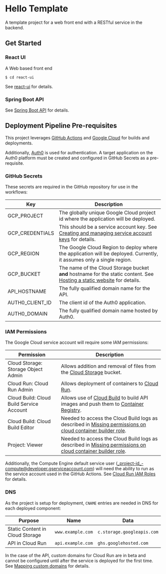 # Hello Template
A template project for a web front end with a RESTful service in the backend.

## Get Started

### React UI

A Web based front end

`$ cd react-ui`

See [react-ui](./react-ui/README.md) for details.

### Spring Boot API

See [Spring Boot API](./spring-boot-api/README.md) for details.

## Deployment Pipeline Pre-requisites

This project leverages [GitHub Actions](https://github.com/features/actions) and
[Google Cloud](https://cloud.google.com/) for builds and deployments.

Additionally, [Auth0](https://auth0.com/) is used for authentication. A target application on the Auth0 platform must
be created and configured in GitHub Secrets as a pre-requisite.

### GitHub Secrets

These secrets are required in the GitHub repository for use in the workflows:

| Key | Description |
| --- | ----------- |
| GCP_PROJECT | The globally unique Google Cloud project id where the application will be deployed. |
| GCP_CREDENTIALS | This should be a service account key. See [Creating and managing service account keys](https://cloud.google.com/iam/docs/creating-managing-service-account-keys) for details. |
| GCP_REGION | The Google Cloud Region to deploy where the application will be deployed. Currently, it assumes only a single region. |
| GCP_BUCKET | The name of the Cloud Storage bucket **and** hostname for the static content. See [Hosting a static website](https://cloud.google.com/storage/docs/hosting-static-website) for details. |
| API_HOSTNAME | The fully qualified domain name for the API. |
| AUTH0_CLIENT_ID | The client id of the Auth0 application. |
| AUTH0_DOMAIN | The fully qualified domain name hosted by Auth0. |

### IAM Permissions

The Google Cloud service account will require some IAM permissions:

| Permission | Description |
| --- | ----------- |
| Cloud Storage: Storage Object Admin | Allows addition and removal of files from the [Cloud Storage](https://cloud.google.com/storage) bucket. |
| Cloud Run: Cloud Run Admin | Allows deployment of containers to [Cloud Run](https://cloud.google.com/run). |
| Cloud Build: Cloud Build Service Account | Allows use of [Cloud Build](https://cloud.google.com/cloud-build) to build API images and push them to [Container Registry](https://cloud.google.com/container-registry). |
| Cloud Build: Cloud Build Editor | Needed to access the Cloud Build logs as described in [Missing permissions on cloud container builder role](https://github.com/GoogleCloudPlatform/cloud-builders/issues/120#issuecomment-329831523). |
| Project: Viewer | Needed to access the Cloud Build logs as described in [Missing permissions on cloud container builder role](https://github.com/GoogleCloudPlatform/cloud-builders/issues/120#issuecomment-329831523). |

Additionally, the Compute Engine default service user (_project-id_-compute@developer.gserviceaccount.com) will need the ability to run as the service account used in the
GitHub Actions. See [Cloud Run IAM Roles](https://cloud.google.com/run/docs/reference/iam/roles#additional-configuration)
for details.

### DNS

As the project is setup for deployment, `CNAME` entries are needed in DNS for each deployed component:

| Purpose | Name | Data |
| ------- | - | - |
| Static Content in Cloud Storage | `www.example.com` | `c.storage.googleapis.com` |
| API in Cloud Run | `api.example.com` | `ghs.googlehosted.com` |

In the case of the API, custom domains for Cloud Run are in beta and cannot be configured until after the service is 
deployed for the first time. See [Mapping custom domains](https://cloud.google.com/run/docs/mapping-custom-domains) for
details.
